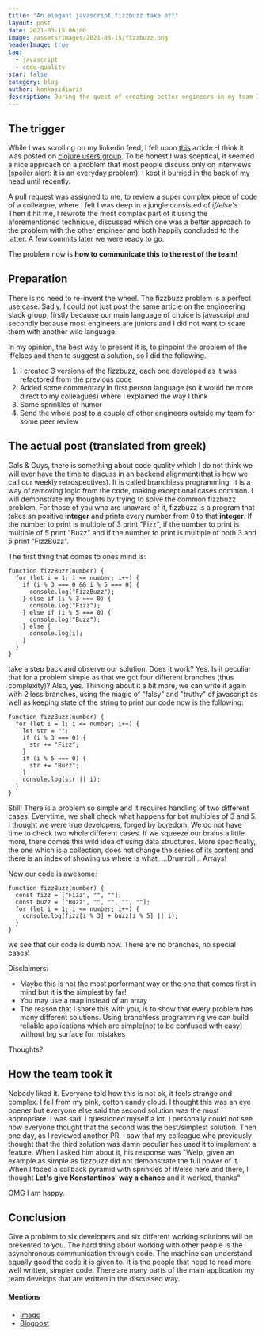 ```yaml
---
title: "An elegant javascript fizzbuzz take off"
layout: post
date: 2021-03-15 06:00
image: /assets/images/2021-03-15/fizzbuzz.png
headerImage: true
tag:
  - javascript
  - code-quality
star: false
category: blog
author: konkasidiaris
description: During the quest of creating better engineers in my team I fell on an article for an elegant take off fizzbuzz in clojure. This is my take of it in javascript
---
```


## The trigger

While I was scrolling on my linkedin feed, I fell upon [this](https://blog.klipse.tech/clojure/2020/09/11/fizbuzz-clj.html) article -I think it was posted on [clojure users group](https://www.linkedin.com/groups/1058217/). To be honest I was sceptical, it seemed a nice approach on a problem that most people discuss only on interviews (spoiler alert: it is an everyday problem). I kept it burried in the back of my head until recently.

A pull request was assigned to me, to review a super complex piece of code of a colleague, where I felt I was deep in a jungle consisted of _if/else_'s. Then it hit me, I rewrote the most complex part of it using the aforementioned technique, discussed which one was a better approach to the problem with the other engineer and both happily concluded to the latter. A few commits later we were ready to go.

The problem now is **how to communicate this to the rest of the team!**

## Preparation

There is no need to re-invent the wheel. The fizzbuzz problem is a perfect use case. Sadly, I could not just post the same article on the engineering slack group, firstly because our main language of choice is javascript and secondly because most engineers are juniors and I did not want to scare them with another wild language.

In my opinion, the best way to present it is, to pinpoint the problem of the if/elses and then to suggest a solution, so I did the following.

1. I created 3 versions of the fizzbuzz, each one developed as it was refactored from the previous code
2. Added some commentary in first person language (so it would be more direct to my colleagues) where I explained the way I think
3. Some sprinkles of humor
4. Send the whole post to a couple of other engineers outside my team for some peer review

## The actual post (translated from greek)

Gals & Guys, there is something about code quality which I do not think we will ever have the time to discuss in an backend alignment(that is how we call our weekly retrospectives).
It is called branchless programming. It is a way of removing logic from the code, making exceptional cases common.
I will demonstrate my thoughts by trying to solve the common fizzbuzz problem. For those of you who are unaware of it, fizzbuzz is a program that takes an positive **integer** and prints every number from 0 to that **integer**. If the number to print is multiple of 3 print "Fizz", if the number to print is multiple of 5 print "Buzz" and if the number to print is multiple of both 3 and 5 print "FizzBuzz".

The first thing that comes to ones mind is:

```
function fizzBuzz(number) {
  for (let i = 1; i <= number; i++) {
    if (i % 3 === 0 && i % 5 === 0) {
      console.log("FizzBuzz");
    } else if (i % 3 === 0) {
      console.log("Fizz");
    } else if (i % 5 === 0) {
      console.log("Buzz");
    } else {
      console.log(i);
    }
  }
}
```

take a step back and observe our solution. Does it work? Yes. Is it peculiar that for a problem simple as that we got four different branches (thus complexity)? Also, yes.
Thinking about it a bit more, we can write it again with 2 less branches, using the magic of "falsy" and "truthy" of javascript as well as keeping state of the string to print
our code now is the following:

```
function fizzBuzz(number) {
  for (let i = 1; i <= number; i++) {
    let str = "";
    if (i % 3 === 0) {
      str += "Fizz";
    }
    if (i % 5 === 0) {
      str += "Buzz";
    }
    console.log(str || i);
  }
}
```

Still! There is a problem so simple and it requires handling of two different cases. Everytime, we shall check what happens for bot multiples of 3 and 5. I thought we were true developers, forged by boredom. We do not have time to check two whole different cases. If we squeeze our brains a little more, there comes this wild idea of using data structures. More specifically, the one which is a collection, does not change the series of its content and there is an index of showing us where is what. ...Drumroll... Arrays!

Now our code is awesome:

```
function fizzBuzz(number) {
  const fizz = ["Fizz", "", ""];
  const buzz = ["Buzz", "", "", "", ""];
  for (let i = 1; i <= number; i++) {
    console.log(fizz[i % 3] + buzz[i % 5] || i);
  }
}
```

we see that our code is dumb now. There are no branches, no special cases!

Disclaimers:

- Maybe this is not the most performant way or the one that comes first in mind but it is the simplest by far!
- You may use a map instead of an array
- The reason that I share this with you, is to show that every problem has many different solutions. Using branchless programming we can build reliable applications which are simple(not to be confused with easy) without big surface for mistakes

Thoughts?

## How the team took it

Nobody liked it. Everyone told how this is not ok, it feels strange and complex. I fell from my pink, cotton candy cloud. I thought this was an eye opener but everyone else said the second solution was the most appropriate. I was sad. I questioned myself a lot. I personally could not see how everyone thought that the second was the best/simplest solution. Then one day, as I reviewed another PR, I saw that my colleague who previously thought that the third solution was damn peculiar has used it to implement a feature. When I asked him about it, his response was "Welp, given an example as simple as fizzbuzz did not demonstrate the full power of it. When I faced a callback pyramid with sprinkles of if/else here and there, I thought **Let's give Konstantinos' way a chance** and it worked, thanks"

OMG I am happy.

## Conclusion

Give a problem to six developers and six different working solutions will be presented to you. The hard thing about working with other people is the asynchronous communication through code. The machine can understand equally good the code it is given to. It is the people that need to read more well written, simpler code.
There are many parts of the main application my team develops that are written in the discussed way.

#### Mentions

- [Image](https://www.ezrahill.co.uk/2019/04/14/the-fizzbuzz-question)
- [Blogpost](https://blog.klipse.tech/clojure/2020/09/11/fizbuzz-clj.html)

